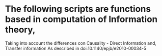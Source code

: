 # The following scripts are functions based in computation of Information theory, 
Taking into account the differences con Causality - Direct Information and, Transfer information 
As described in doi:10.1140/epjb/e2010-00034-5
